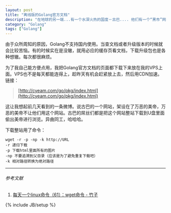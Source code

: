 ```yaml
---
layout: post
title: "离线版的Golang官方文档"
description: "在地球的另一端...有一个水深火热的国度－古巴.... 他们有一个“黑市”网站...多少年来这个网站一直奋战在政府屏蔽与民间反屏蔽的第一线...... 在这样的斗争中...古巴人民发展出了一种独特的体系……"
category: "Golang"
tags: ["Golang"]
---
```


由于众所周知的原因，Golang不支持国内使用。当查文档或者升级版本的时候就会比较苦恼。有的时候实在是没辙，就用必应的缓存页看文档，下载升级包也是各种想辙。每次都很麻烦。

为了我自己能方便点用，我把Golang官方文档的页面都下载下来放在我的VPS上面。VPS也不是每天都能连得上，趁昨天有机会赶紧放上去，然后用CDN加速。链接：

> [http://cyeam.com/go/pkg/index.html](http://cyeam.com/go/pkg/index.html)

这让我想起前几天看到的一条微博。说古巴的一个网站，架设在了万恶的美帝，万恶的美帝不让他们用这个网站。古巴的屌丝们都是把这个网站整站下载到U盘里面偷出美帝进行浏览。异曲同工，哈哈哈。

下载整站用了命令：

	wget -r -p -np -k http://URL
	-r 递归下载
	-p 下载html里面所有的图片
	-np 不要追溯到父目录（应该是为了避免重复下载吧）
	-k 相对路径转换为绝对路径

---

###### *参考文献*
1. [每天一个linux命令（61）：wget命令 - 竹子](http://www.cnblogs.com/peida/archive/2013/03/18/2965369.html)

{% include JB/setup %}
